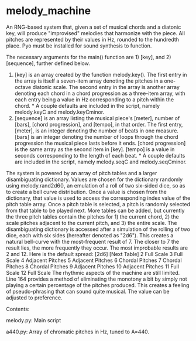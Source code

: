 # melody_machine
An RNG-based system that, given a set of musical chords and a diatonic key, will produce "improvised" melodies that harmonize with the piece. All pitches are represented by their values in Hz, rounded to the hundredth place. Pyo must be installed for sound synthesis to function.

The necessary arguments for the main() function are 1) [key], and 2) [sequence], further defined below.
  1)  [key] is an array created by the function melody.key(). The first entry in the array is itself a seven-item array denoting the pitches in a one-octave diatonic scale. The second entry in the array is another array denoting each chord in a chord progression as a three-item array, with each entry being a value in Hz corresponding to a pitch within the chord.
    * A couple defaults are included in the script, namely melody.keyC and melody.keyCminor.
  2)  [sequence] is an array listing the musical piece's [meter], number of [bars], [chord progression], and [tempo], in that order. The first entry, [meter], is an integer denoting the number of beats in one measure. [bars] is an integer denoting the number of loops through the chord progression the musical piece lasts before it ends. [chord progression] is the same array as the second item in [key]. [tempo] is a value in seconds corresponding to the length of each beat.
    * A couple defaults are included in the script, namely melody.seqC and melody.seqCminor.

  The system is powered by an array of pitch tables and a larger disambiguating dictionary. Values are chosen for the dictionary randomly using melody.rand2d6(), an emulation of a roll of two six-sided dice, so as to create a bell curve distribution. Once a value is chosen from the dictionary, that value is used to access the corresponding index value of the pitch table array. Once a pitch table is selected, a pitch is randomly selected from that table to be played next. 
  More tables can be added, but currently the three pitch tables contain the pitches for 1) the current chord, 2) the scale pitches adjacent to the current pitch, and 3) the entire scale. The disambiguating dictionary is accessed after a simulation of the rolling of two dice, each with six sides (hereafter denoted as "2d6"). This creates a natural bell-curve with the most-frequent result of 7. The closer to 7 the result lies, the more frequently they occur. The most improbable results are 2 and 12. Here is the default spread:
    [2d6]   [Next Table]
     2        Full Scale
     3        Full Scale
     4        Adjacent Pitches
     5        Adjacent Pitches
     6        Chordal Pitches
     7        Chordal Pitches
     8        Chordal Pitches
     9        Adjacent Pitches
     10       Adjacent Pitches
     11       Full Scale
     12       Full Scale
  The rhythmic aspects of the machine are still limited. Line 164 provides a method of eliminating the monotony a bit by simply not playing a certain percentage of the pitches produced. This creates a feeling of pseudo-phrasing that can sound quite musical. The value can be adjusted to preference.
  
  Contents:
  
  melody.py:  Main script
  
  a440.py:    Array of chromatic pitches in Hz, tuned to A=440.

